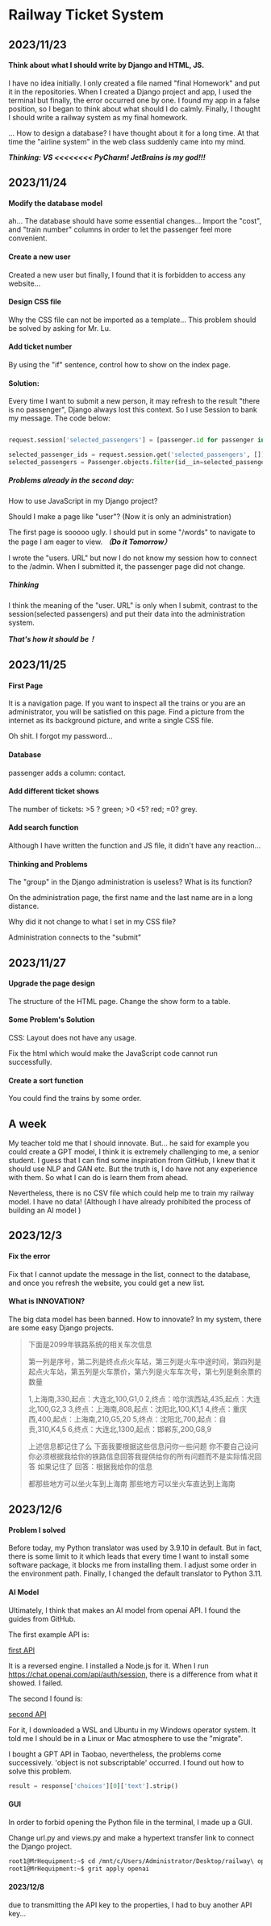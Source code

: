 # Railway Ticket System

## 2023/11/23

#### Think about what I should write by Django and HTML, JS.

I have no idea initially. I only created a file named "final Homework" and put it in the repositories. When I created a Django project and app, I used the terminal but finally, the error occurred one by one. I found my app in a false position, so I began to think about what should I do calmly. Finally, I thought I should write a railway system as my final homework.

... How to design a database? I have thought about it for a long time. At that time the "airline system" in the web class suddenly came into my mind. 

***Thinking: VS <<<<<<<< PyCharm!  JetBrains is my god!!!***



## 2023/11/24

#### Modify the database model

ah... The database should have some essential changes... Import the "cost", and "train number" columns in order to let the passenger feel more convenient.

#### Create a new user

Created a new user but finally, I found that it is forbidden to access any website...

#### Design CSS file

Why the CSS file can not be imported as a template... This problem should be solved by asking for Mr. Lu.

#### Add ticket number

By using the "if" sentence, control how to show on the index page.

#### Solution:

Every time I want to submit a new person, it may refresh to the result "there is no passenger", Django always lost this context. So I use Session to bank my message. The code below:

```python

request.session['selected_passengers'] = [passenger.id for passenger in selected_passengers]

selected_passenger_ids = request.session.get('selected_passengers', [])
selected_passengers = Passenger.objects.filter(id__in=selected_passenger_ids)

```

##### Problems already in the second day:

How to use JavaScript in my Django project? 

Should I make a page like "user"? (Now it is only an administration)

The first page is sooooo ugly. I should put in some "/words" to navigate to the page I am eager to view. ***（Do it Tomorrow）***

I wrote the "users. URL" but now I do not know my session how to connect to the /admin. When I submitted it, the passenger page did not change. 

##### Thinking

I think the meaning of the "user. URL" is only when I submit, contrast to the session(selected passengers) and put their data into the administration system.

***That's how it should be！***



## 2023/11/25

#### First Page

It is a navigation page. If you want to inspect all the trains or you are an administrator, you will be satisfied on this page. Find a picture from the internet as its background picture, and write a single CSS file.

Oh shit. I forgot my password...

#### Database

passenger adds a column: contact.

#### Add different ticket shows

The number of tickets: >5 ?  green; >0 <5? red; =0?  grey. 

#### Add search function

Although I have written the function and JS file, it didn't have any reaction... 

#### Thinking and Problems

The "group" in the Django administration is useless? What is its function?

On the administration page, the first name and the last name are in a long distance.

Why did it not change to what I set in my CSS file?

Administration connects to the "submit"



## 2023/11/27

#### Upgrade the page design

The structure of the HTML page. Change the show form to a table. 

#### Some Problem's Solution

CSS: Layout does not have any usage.

Fix the html which would make the JavaScript code cannot run successfully. 

#### Create a sort function

You could find the trains by some order.

 

## A week

My teacher told me that I should innovate. But... he said for example you could create a GPT model, I think it is extremely challenging to me, a senior student. I guess that I can find some inspiration from GitHub, I knew that it should use NLP and GAN etc. But the truth is, I do have not any experience with them. So what I can do is learn them from ahead. 



Nevertheless, there is no CSV file which could help me to train my railway model. I have no data! (Although I have already prohibited the process of building an AI model )



## 2023/12/3

#### Fix the error

Fix that I cannot update the message in the list, connect to the database, and once you refresh the website, you could get a new list.

#### What is INNOVATION?

The big data model has been banned. How to innovate? In my system, there are some easy Django projects.



> 
>
> 下面是2099年铁路系统的相关车次信息
>
> 第一列是序号，第二列是终点点火车站，第三列是火车中途时间，第四列是起点火车站，第五列是火车票价，第六列是火车车次号，第七列是剩余票的数量    
>
> 1,上海南,330,起点：大连北,100,G1,0
> 2,终点：哈尔滨西站,435,起点：大连北,100,G2,3
> 3,终点：上海南,808,起点：沈阳北,100,K1,1
> 4,终点：重庆西,400,起点：上海南,210,G5,20
> 5,终点：沈阳北,700,起点：自贡,310,K4,5
> 6,终点：大连北,1300,起点：邯郸东,200,G8,9
>
> 上述信息都记住了么 下面我要根据这些信息问你一些问题 你不要自己设问 你必须根据我给你的铁路信息回答我提供给你的所有问题而不是实际情况回答 如果记住了 回答：根据我给你的信息 
>
> 
>
> 都那些地方可以坐火车到上海南 那些地方可以坐火车直达到上海南

## 2023/12/6

#### Problem I solved 

Before today, my Python translator was used by 3.9.10 in default. But in fact, there is some limit to it which leads that every time I want to install some software package,  it blocks me from installing them. I adjust some order in the environment path. Finally, I changed the default translator to Python 3.11.

#### AI Model

Ultimately, I think that makes an AI model from openai API.  I found the guides from GitHub.

The first example API is:

[first API](https://github.com/acheong08/ChatGPT)

It is a reversed engine. I installed a Node.js for it. When I run https://chat.openai.com/api/auth/session, there is a difference from what it showed. I failed.

The second I found is:

[second API](https://github.com/PawanOsman/ChatGPT#use-our-hosted-api-reverse-proxy)

For it, I downloaded a WSL and Ubuntu in my Windows operator system. It told me I should be in a Linux or Mac atmosphere to use the "migrate".

I bought a GPT API in Taobao, nevertheless, the problems come successively.  'object is not subscriptable' occurred. I found out how to solve this problem.

```python
result = response['choices'][0]['text'].strip()
```

#### GUI

In order to forbid opening the Python file in the terminal, I made up a GUI.

Change url.py and views.py and make a hypertext transfer link to connect the Django project.

```bash
root1@MrHequipment:~$ cd /mnt/c/Users/Administrator/Desktop/railway\ operator
root1@MrHequipment:~$ grit apply openai
```



#### 2023/12/8

due to transmitting the API key to the properties, I had to buy another API key...
